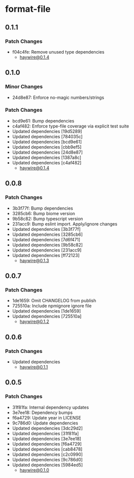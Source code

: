 # format-file

## 0.1.1

### Patch Changes

- f04c4fe: Remove unused type dependencies
  - haywire@0.1.4

## 0.1.0

### Minor Changes

- 24d8e87: Enforce no-magic numbers/strings

### Patch Changes

- bcd9e61: Bump dependencies
- c4af482: Enforce type-file coverage via explicit test suite
- Updated dependencies [19d5289]
- Updated dependencies [784035c]
- Updated dependencies [bcd9e61]
- Updated dependencies [cbb9ef5]
- Updated dependencies [24d8e87]
- Updated dependencies [1387a8c]
- Updated dependencies [c4af482]
  - haywire@0.1.4

## 0.0.8

### Patch Changes

- 3b3f77f: Bump dependencies
- 3285cb6: Bump biome version
- 9b58c82: Bump typescript version
- 231acc9: Bump eslint import. Apply/ignore changes
- Updated dependencies [3b3f77f]
- Updated dependencies [3285cb6]
- Updated dependencies [7d6f471]
- Updated dependencies [9b58c82]
- Updated dependencies [231acc9]
- Updated dependencies [ff72123]
  - haywire@0.1.3

## 0.0.7

### Patch Changes

- 1de1659: Omit CHANGELOG from publish
- 725510a: Include npmignore ignore file
- Updated dependencies [1de1659]
- Updated dependencies [725510a]
  - haywire@0.1.2

## 0.0.6

### Patch Changes

- Updated dependencies
  - haywire@0.1.1

## 0.0.5

### Patch Changes

- 31f81fa: Internal dependency updates
- 3e7ee18: Dependency bumps
- f6a4729: Update year in LICENSE
- 9c786d0: Update dependencies
- Updated dependencies [3dc29d2]
- Updated dependencies [31f81fa]
- Updated dependencies [3e7ee18]
- Updated dependencies [f6a4729]
- Updated dependencies [cab8478]
- Updated dependencies [c2c0990]
- Updated dependencies [9c786d0]
- Updated dependencies [5984ed5]
  - haywire@0.1.0
